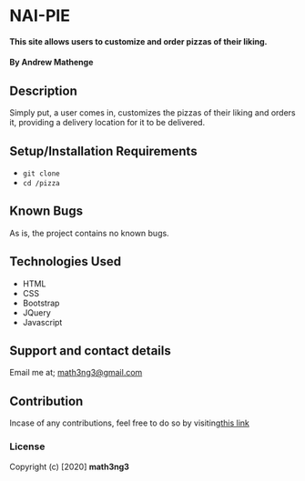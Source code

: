 # NAI-PIE
#### This site allows users to customize and order pizzas of their liking.
#### By **Andrew Mathenge**
## Description
Simply put, a user comes in, customizes the pizzas of their liking and orders it, providing a delivery location for it to be delivered.

## Setup/Installation Requirements
* `git clone`
* `cd /pizza`

## Known Bugs
As is, the project contains no known bugs.

## Technologies Used
* HTML
* CSS
* Bootstrap
* JQuery
* Javascript

## Support and contact details
Email me at; math3ng3@gmail.com

## Contribution
Incase of any contributions, feel free to do so by visiting[this link](https://github.com/math3ng3/NAI-PIE.git)

### License
Copyright (c) [2020] **math3ng3**
